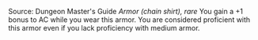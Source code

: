 Source: Dungeon Master's Guide
*Armor (chain shirt), rare*
You gain a +1 bonus to AC while you wear this armor. You are considered proficient with this armor even if you lack proficiency with medium armor.